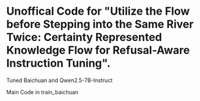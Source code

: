 # Unoffical Code for "Utilize the Flow before Stepping into the Same River Twice: Certainty Represented Knowledge Flow for Refusal-Aware Instruction Tuning".

Tuned Baichuan and Qwen2.5-7B-Instruct

Main Code in train_baichuan
